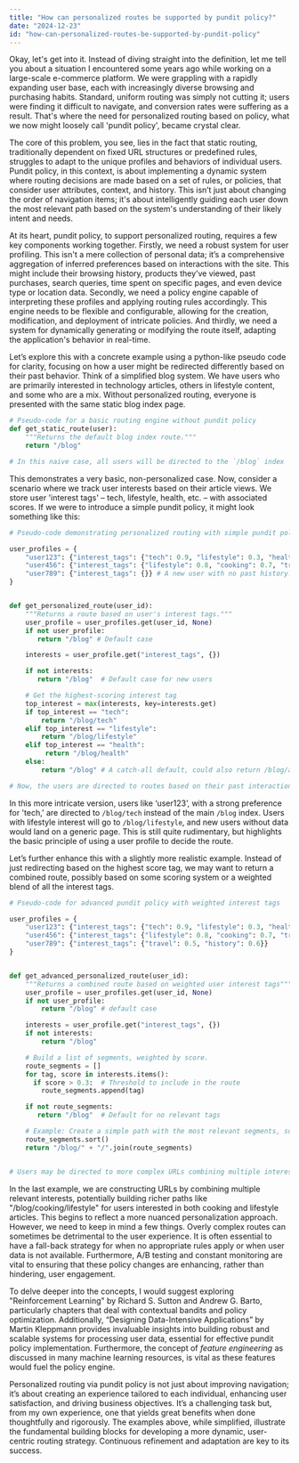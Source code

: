 ```yaml
---
title: "How can personalized routes be supported by pundit policy?"
date: "2024-12-23"
id: "how-can-personalized-routes-be-supported-by-pundit-policy"
---
```


Okay, let's get into it. Instead of diving straight into the definition, let me tell you about a situation I encountered some years ago while working on a large-scale e-commerce platform. We were grappling with a rapidly expanding user base, each with increasingly diverse browsing and purchasing habits. Standard, uniform routing was simply not cutting it; users were finding it difficult to navigate, and conversion rates were suffering as a result. That's where the need for personalized routing based on policy, what we now might loosely call 'pundit policy', became crystal clear.

The core of this problem, you see, lies in the fact that static routing, traditionally dependent on fixed URL structures or predefined rules, struggles to adapt to the unique profiles and behaviors of individual users. Pundit policy, in this context, is about implementing a dynamic system where routing decisions are made based on a set of rules, or policies, that consider user attributes, context, and history. This isn’t just about changing the order of navigation items; it's about intelligently guiding each user down the most relevant path based on the system's understanding of their likely intent and needs.

At its heart, pundit policy, to support personalized routing, requires a few key components working together. Firstly, we need a robust system for user profiling. This isn't a mere collection of personal data; it’s a comprehensive aggregation of inferred preferences based on interactions with the site. This might include their browsing history, products they’ve viewed, past purchases, search queries, time spent on specific pages, and even device type or location data. Secondly, we need a policy engine capable of interpreting these profiles and applying routing rules accordingly. This engine needs to be flexible and configurable, allowing for the creation, modification, and deployment of intricate policies. And thirdly, we need a system for dynamically generating or modifying the route itself, adapting the application's behavior in real-time.

Let’s explore this with a concrete example using a python-like pseudo code for clarity, focusing on how a user might be redirected differently based on their past behavior. Think of a simplified blog system. We have users who are primarily interested in technology articles, others in lifestyle content, and some who are a mix. Without personalized routing, everyone is presented with the same static blog index page.

```python
# Pseudo-code for a basic routing engine without pundit policy
def get_static_route(user):
    """Returns the default blog index route."""
    return "/blog"

# In this naive case, all users will be directed to the `/blog` index
```

This demonstrates a very basic, non-personalized case. Now, consider a scenario where we track user interests based on their article views. We store user 'interest tags' – tech, lifestyle, health, etc. – with associated scores. If we were to introduce a simple pundit policy, it might look something like this:

```python
# Pseudo-code demonstrating personalized routing with simple pundit policy

user_profiles = {
    "user123": {"interest_tags": {"tech": 0.9, "lifestyle": 0.3, "health": 0.1}},
    "user456": {"interest_tags": {"lifestyle": 0.8, "cooking": 0.7, "travel": 0.5}},
    "user789": {"interest_tags": {}} # A new user with no past history.
}


def get_personalized_route(user_id):
    """Returns a route based on user's interest tags."""
    user_profile = user_profiles.get(user_id, None)
    if not user_profile:
       return "/blog" # Default case

    interests = user_profile.get("interest_tags", {})

    if not interests:
       return "/blog"  # Default case for new users

    # Get the highest-scoring interest tag
    top_interest = max(interests, key=interests.get)
    if top_interest == "tech":
        return "/blog/tech"
    elif top_interest == "lifestyle":
        return "/blog/lifestyle"
    elif top_interest == "health":
         return "/blog/health"
    else:
        return "/blog" # A catch-all default, could also return /blog/all

# Now, the users are directed to routes based on their past interactions.
```
In this more intricate version, users like ‘user123’, with a strong preference for 'tech,' are directed to `/blog/tech` instead of the main `/blog` index. Users with lifestyle interest will go to `/blog/lifestyle`, and new users without data would land on a generic page. This is still quite rudimentary, but highlights the basic principle of using a user profile to decide the route.

Let’s further enhance this with a slightly more realistic example. Instead of just redirecting based on the highest score tag, we may want to return a combined route, possibly based on some scoring system or a weighted blend of all the interest tags.

```python
# Pseudo-code for advanced pundit policy with weighted interest tags

user_profiles = {
    "user123": {"interest_tags": {"tech": 0.9, "lifestyle": 0.3, "health": 0.1}},
    "user456": {"interest_tags": {"lifestyle": 0.8, "cooking": 0.7, "travel": 0.5}},
    "user789": {"interest_tags": {"travel": 0.5, "history": 0.6}}
}


def get_advanced_personalized_route(user_id):
    """Returns a combined route based on weighted user interest tags"""
    user_profile = user_profiles.get(user_id, None)
    if not user_profile:
        return "/blog" # default case

    interests = user_profile.get("interest_tags", {})
    if not interests:
        return "/blog"

    # Build a list of segments, weighted by score.
    route_segments = []
    for tag, score in interests.items():
      if score > 0.3:  # Threshold to include in the route
        route_segments.append(tag)

    if not route_segments:
       return "/blog"  # Default for no relevant tags

    # Example: Create a simple path with the most relevant segments, sorted alphabetically
    route_segments.sort()
    return "/blog/" + "/".join(route_segments)


# Users may be directed to more complex URLs combining multiple interests.
```

In the last example, we are constructing URLs by combining multiple relevant interests, potentially building richer paths like "/blog/cooking/lifestyle" for users interested in both cooking and lifestyle articles. This begins to reflect a more nuanced personalization approach. However, we need to keep in mind a few things. Overly complex routes can sometimes be detrimental to the user experience. It is often essential to have a fall-back strategy for when no appropriate rules apply or when user data is not available. Furthermore, A/B testing and constant monitoring are vital to ensuring that these policy changes are enhancing, rather than hindering, user engagement.

To delve deeper into the concepts, I would suggest exploring "Reinforcement Learning" by Richard S. Sutton and Andrew G. Barto, particularly chapters that deal with contextual bandits and policy optimization. Additionally, “Designing Data-Intensive Applications” by Martin Kleppmann provides invaluable insights into building robust and scalable systems for processing user data, essential for effective pundit policy implementation. Furthermore, the concept of *feature engineering* as discussed in many machine learning resources, is vital as these features would fuel the policy engine.

Personalized routing via pundit policy is not just about improving navigation; it’s about creating an experience tailored to each individual, enhancing user satisfaction, and driving business objectives. It’s a challenging task but, from my own experience, one that yields great benefits when done thoughtfully and rigorously. The examples above, while simplified, illustrate the fundamental building blocks for developing a more dynamic, user-centric routing strategy. Continuous refinement and adaptation are key to its success.
